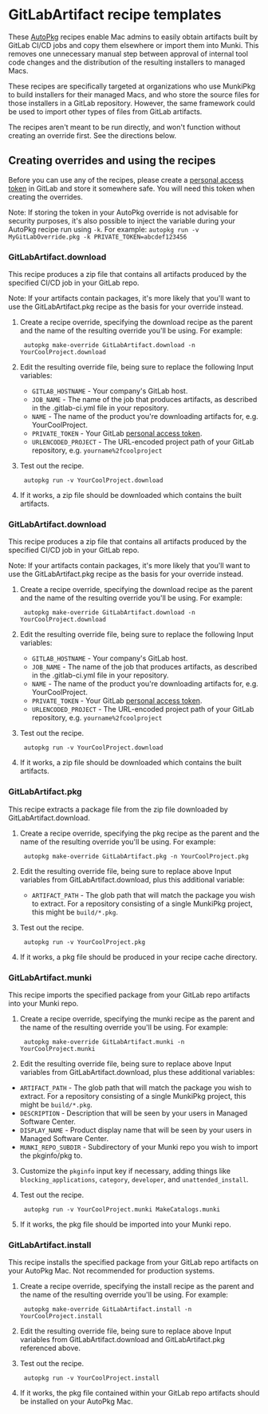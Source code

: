 # GitLabArtifact recipe templates

These [AutoPkg](http://autopkg.github.io/autopkg/) recipes enable Mac admins to easily obtain artifacts built by GitLab CI/CD jobs and copy them elsewhere or import them into Munki. This removes one unnecessary manual step between approval of internal tool code changes and the distribution of the resulting installers to managed Macs.

These recipes are specifically targeted at organizations who use MunkiPkg to build installers for their managed Macs, and who store the source files for those installers in a GitLab repository. However, the same framework could be used to import other types of files from GitLab artifacts.

The recipes aren't meant to be run directly, and won't function without creating an override first. See the directions below.

## Creating overrides and using the recipes

Before you can use any of the recipes, please create a [personal access token](https://docs.gitlab.com/ee/user/profile/personal_access_tokens.html) in GitLab and store it somewhere safe. You will need this token when creating the overrides.

Note: If storing the token in your AutoPkg override is not advisable for security purposes, it's also possible to inject the variable during your AutoPkg recipe run using `-k`. For example: `autopkg run -v MyGitLabOverride.pkg -k PRIVATE_TOKEN=abcdef123456`

### GitLabArtifact.download

This recipe produces a zip file that contains all artifacts produced by the specified CI/CD job in your GitLab repo.

Note: If your artifacts contain packages, it's more likely that you'll want to use the GitLabArtifact.pkg recipe as the basis for your override instead.

1. Create a recipe override, specifying the download recipe as the parent and the name of the resulting override you'll be using. For example:

        autopkg make-override GitLabArtifact.download -n YourCoolProject.download

2. Edit the resulting override file, being sure to replace the following Input variables:

    - `GITLAB_HOSTNAME` - Your company's GitLab host.
    - `JOB_NAME` - The name of the job that produces artifacts, as described in the .gitlab-ci.yml file in your repository.
    - `NAME` - The name of the product you're downloading artifacts for, e.g. YourCoolProject.
    - `PRIVATE_TOKEN` - Your GitLab [personal access token](https://docs.gitlab.com/ee/user/profile/personal_access_tokens.html).
    - `URLENCODED_PROJECT` - The URL-encoded project path of your GitLab repository, e.g. `yourname%2fcoolproject`

3. Test out the recipe.

        autopkg run -v YourCoolProject.download

4. If it works, a zip file should be downloaded which contains the built artifacts.

### GitLabArtifact.download

This recipe produces a zip file that contains all artifacts produced by the specified CI/CD job in your GitLab repo.

Note: If your artifacts contain packages, it's more likely that you'll want to use the GitLabArtifact.pkg recipe as the basis for your override instead.

1. Create a recipe override, specifying the download recipe as the parent and the name of the resulting override you'll be using. For example:

        autopkg make-override GitLabArtifact.download -n YourCoolProject.download

2. Edit the resulting override file, being sure to replace the following Input variables:

    - `GITLAB_HOSTNAME` - Your company's GitLab host.
    - `JOB_NAME` - The name of the job that produces artifacts, as described in the .gitlab-ci.yml file in your repository.
    - `NAME` - The name of the product you're downloading artifacts for, e.g. YourCoolProject.
    - `PRIVATE_TOKEN` - Your GitLab [personal access token](https://docs.gitlab.com/ee/user/profile/personal_access_tokens.html).
    - `URLENCODED_PROJECT` - The URL-encoded project path of your GitLab repository, e.g. `yourname%2fcoolproject`

3. Test out the recipe.

        autopkg run -v YourCoolProject.download

4. If it works, a zip file should be downloaded which contains the built artifacts.

### GitLabArtifact.pkg

This recipe extracts a package file from the zip file downloaded by GitLabArtifact.download.

1. Create a recipe override, specifying the pkg recipe as the parent and the name of the resulting override you'll be using. For example:

        autopkg make-override GitLabArtifact.pkg -n YourCoolProject.pkg

2. Edit the resulting override file, being sure to replace above Input variables from GitLabArtifact.download, plus this additional variable:

    - `ARTIFACT_PATH` - The glob path that will match the package you wish to extract. For a repository consisting of a single MunkiPkg project, this might be `build/*.pkg`.

3. Test out the recipe.

        autopkg run -v YourCoolProject.pkg

4. If it works, a pkg file should be produced in your recipe cache directory.

### GitLabArtifact.munki

This recipe imports the specified package from your GitLab repo artifacts into your Munki repo.

1. Create a recipe override, specifying the munki recipe as the parent and the name of the resulting override you'll be using. For example:

        autopkg make-override GitLabArtifact.munki -n YourCoolProject.munki

2. Edit the resulting override file, being sure to replace above Input variables from GitLabArtifact.download, plus these additional variables:

- `ARTIFACT_PATH` - The glob path that will match the package you wish to extract. For a repository consisting of a single MunkiPkg project, this might be `build/*.pkg`.
- `DESCRIPTION` - Description that will be seen by your users in Managed Software Center.
- `DISPLAY_NAME` - Product display name that will be seen by your users in Managed Software Center.
- `MUNKI_REPO_SUBDIR` - Subdirectory of your Munki repo you wish to import the pkginfo/pkg to.

3. Customize the `pkginfo` input key if necessary, adding things like `blocking_applications`, `category`, `developer`, and `unattended_install`.

4. Test out the recipe.

        autopkg run -v YourCoolProject.munki MakeCatalogs.munki

5. If it works, the pkg file should be imported into your Munki repo.

### GitLabArtifact.install

This recipe installs the specified package from your GitLab repo artifacts on your AutoPkg Mac. Not recommended for production systems.

1. Create a recipe override, specifying the install recipe as the parent and the name of the resulting override you'll be using. For example:

        autopkg make-override GitLabArtifact.install -n YourCoolProject.install

2. Edit the resulting override file, being sure to replace above Input variables from GitLabArtifact.download and GitLabArtifact.pkg referenced above.

3. Test out the recipe.

        autopkg run -v YourCoolProject.install

4. If it works, the pkg file contained within your GitLab repo artifacts should be installed on your AutoPkg Mac.
